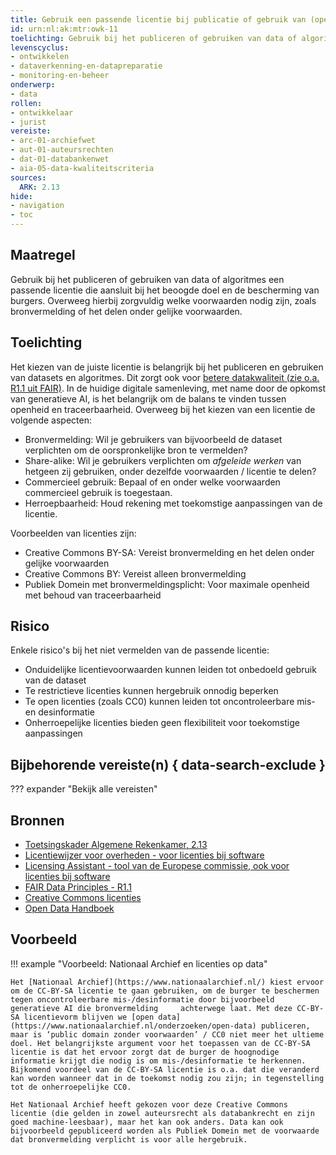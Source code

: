 ```yaml
---
title: Gebruik een passende licentie bij publicatie of gebruik van (open) data of algoritmes
id: urn:nl:ak:mtr:owk-11
toelichting: Gebruik bij het publiceren of gebruiken van data of algoritmes een passende licentie die aansluit bij het beoogde doel en de bescherming van burgers. Overweeg hierbij zorgvuldig welke voorwaarden nodig zijn, zoals bronvermelding of het delen onder gelijke voorwaarden.
levenscyclus:
- ontwikkelen
- dataverkenning-en-datapreparatie
- monitoring-en-beheer
onderwerp:
- data
rollen:
- ontwikkelaar
- jurist
vereiste:
- arc-01-archiefwet
- aut-01-auteursrechten
- dat-01-databankenwet
- aia-05-data-kwaliteitscriteria
sources:
  ARK: 2.13
hide:
- navigation
- toc
---
```


<!-- Let op! onderstaande regel met 'tags' niet weghalen! Deze maakt automatisch de knopjes op basis van de metadata  -->
<!-- tags -->

## Maatregel
Gebruik bij het publiceren of gebruiken van data of algoritmes een passende licentie die aansluit bij het beoogde doel en de bescherming van burgers. Overweeg hierbij zorgvuldig welke voorwaarden nodig zijn, zoals bronvermelding of het delen onder gelijke voorwaarden.

## Toelichting
Het kiezen van de juiste licentie is belangrijk bij het publiceren en gebruiken van datasets en algoritmes. Dit zorgt ook voor [betere datakwaliteit (zie o.a. R1.1 uit FAIR)](3-dat-02-fair-data.md). In de huidige digitale samenleving, met name door de opkomst van generatieve AI, is het belangrijk om de balans te vinden tussen openheid en traceerbaarheid.
Overweeg bij het kiezen van een licentie de volgende aspecten:

- Bronvermelding: Wil je gebruikers van bijvoorbeeld de dataset verplichten om de oorspronkelijke bron te vermelden?
- Share-alike: Wil je gebruikers verplichten om *afgeleide werken* van hetgeen zij gebruiken, onder dezelfde voorwaarden / licentie te delen?
- Commercieel gebruik: Bepaal of en onder welke voorwaarden commercieel gebruik is toegestaan.
- Herroepbaarheid: Houd rekening met toekomstige aanpassingen van de licentie.

Voorbeelden van licenties zijn:

- Creative Commons BY-SA: Vereist bronvermelding en het delen onder gelijke voorwaarden
- Creative Commons BY: Vereist alleen bronvermelding
- Publiek Domein met bronvermeldingsplicht: Voor maximale openheid met behoud van traceerbaarheid

## Risico
Enkele risico's bij het niet vermelden van de passende licentie:

- Onduidelijke licentievoorwaarden kunnen leiden tot onbedoeld gebruik van de dataset
- Te restrictieve licenties kunnen hergebruik onnodig beperken
- Te open licenties (zoals CC0) kunnen leiden tot oncontroleerbare mis- en desinformatie
- Onherroepelijke licenties bieden geen flexibiliteit voor toekomstige aanpassingen

## Bijbehorende vereiste(n) { data-search-exclude }
??? expander "Bekijk alle vereisten"
    <!-- list_vereisten_on_maatregelen_page -->

## Bronnen
- [Toetsingskader Algemene Rekenkamer, 2.13](https://www.rekenkamer.nl/onderwerpen/algoritmes/documenten/publicaties/2024/05/15/het-toetsingskader-aan-de-slag)
- [Licentiewijzer voor overheden - voor licenties bij software](https://opensourcewerken.nl/news/view/84367829-63bb-4039-8528-e9b0041c7067/met-zes-vragen-de-juiste-licentiecategorie-kiezen)
- [Licensing Assistant - tool van de Europese commissie, ook voor licenties bij software](https://interoperable-europe.ec.europa.eu/collection/eupl/solution/licensing-assistant)
- [FAIR Data Principles - R1.1](https://www.gofair.foundation/r1-1)
- [Creative Commons licenties](https://creativecommons.org/licenses/)
- [Open Data Handboek](https://www.digitaleoverheid.nl/overzicht-van-alle-onderwerpen/nieuwe-technologieen-data-en-ethiek/open-data/)

## Voorbeeld
!!! example "Voorbeeld: Nationaal Archief en licenties op data"

    Het [Nationaal Archief](https://www.nationaalarchief.nl/) kiest ervoor om de CC-BY-SA licentie te gaan gebruiken, om de burger te beschermen tegen oncontroleerbare mis-/desinformatie door bijvoorbeeld generatieve AI die bronvermelding     achterwege laat. Met deze CC-BY-SA licentievorm blijven we [open data](https://www.nationaalarchief.nl/onderzoeken/open-data) publiceren, maar is ‘public domain zonder voorwaarden’ / CC0 niet meer het ultieme doel. Het belangrijkste argument voor het toepassen van de CC-BY-SA licentie is dat het ervoor zorgt dat de burger de hoognodige informatie krijgt die nodig is om mis-/desinformatie te herkennen. Bijkomend voordeel van de CC-BY-SA licentie is o.a. dat die veranderd kan worden wanneer dat in de toekomst nodig zou zijn; in tegenstelling tot de onherroepelijke CC0.
    
    Het Nationaal Archief heeft gekozen voor deze Creative Commons licentie (die gelden in zowel auteursrecht als databankrecht en zijn goed machine-leesbaar), maar het kan ook anders. Data kan ook bijvoorbeeld gepubliceerd worden als Publiek Domein met de voorwaarde dat bronvermelding verplicht is voor alle hergebruik.

